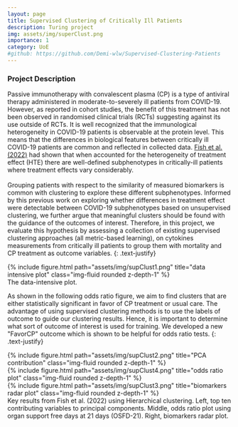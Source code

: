 ```yaml
---
layout: page
title: Supervised Clustering of Critically Ill Patients
description: Turing project
img: assets/img/superClust.png
importance: 1
category: UoE
#github: https://github.com/Demi-wlw/Supervised-Clustering-Patients
---
```

### Project Description
Passive immunotherapy with convalescent plasma (CP) is a type of antiviral therapy administered in moderate-to-severely ill patients from COVID-19. However, as reported in cohort studies, the benefit of this treatment has not been observed in randomised clinical trials (RCTs) suggesting against its use outside of RCTs. It is well recognized that the immunological heterogeneity in COVID-19 patients is observable at the protein level.
This means that the differences in biological features between critically ill COVID-19 patients are common and reflected in collected data. 
[Fish et al. (2022)](https://link.springer.com/article/10.1007/s00134-022-06869-w) had shown that when accounted for the heterogeneity of treatment effect (HTE) there are well-defined subphenotypes in critically-ill patients where treatment effects vary considerably. \
\
Grouping patients with respect to the similarity of measured biomarkers is common with clustering to explore these different subphenotypes. 
Informed by this previous work on exploring whether differences in treatment effect were detectable between COVID-19 subphenotypes based on unsupervised clustering, we further argue that meaningful clusters should be found with the guidance of the outcomes of interest. 
Therefore, in this project, we evaluate this hypothesis by assessing a collection of existing supervised clustering approaches (all metric-based learning), on cytokines measurements from critically ill patients to group them with mortality and CP treatment as outcome variables.
{: .text-justify}

<div class="row justify-content-sm-center">
    <div class="col-sm mt-3 mt-md-0">
        {% include figure.html path="assets/img/supClust1.png" title="data intensive plot" class="img-fluid rounded z-depth-1" %}
    </div>
</div>
<div class="caption">
     The data-intensive plot.
</div>

As shown in the following odds ratio figure, we aim to find clusters that are either statistically significant in favor of CP treatment or usual care.
The advantage of using supervised clustering methods is to use the labels of outcome to guide our clustering results. Hence, it is important to determine what sort of outcome of interest is used for training. We developed a new "FavorCP" outcome which is shown to be helpful for odds ratio tests.
{: .text-justify}

<div class="row">
    <div class="col-sm mt-3 mt-md-0">
        {% include figure.html path="assets/img/supClust2.png" title="PCA contribution" class="img-fluid rounded z-depth-1" %}
    </div>
    <div class="col-sm mt-3 mt-md-0">
        {% include figure.html path="assets/img/supClust4.png" title="odds ratio plot" class="img-fluid rounded z-depth-1" %}
    </div>
    <div class="col-sm mt-3 mt-md-0">
        {% include figure.html path="assets/img/supClust3.png" title="biomarkers radar plot" class="img-fluid rounded z-depth-1" %}
    </div>
</div>
<div class="caption">
    Key results from Fish et al. (2022) using Hierarchical clustering. Left, top ten contributing variables to principal components. Middle, odds ratio plot using organ support free days at 21 days (OSFD-21). Right, biomarkers radar plot.

